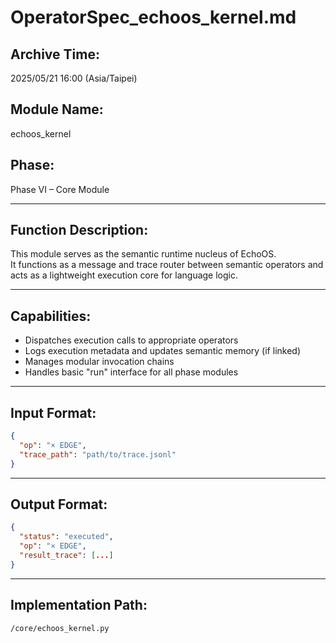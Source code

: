 
# OperatorSpec_echoos_kernel.md

## Archive Time:
2025/05/21 16:00 (Asia/Taipei)

## Module Name:
echoos_kernel

## Phase:
Phase VI – Core Module

---

## Function Description:

This module serves as the semantic runtime nucleus of EchoOS.  
It functions as a message and trace router between semantic operators and acts as a lightweight execution core for language logic.

---

## Capabilities:

- Dispatches execution calls to appropriate operators
- Logs execution metadata and updates semantic memory (if linked)
- Manages modular invocation chains
- Handles basic "run" interface for all phase modules

---

## Input Format:
```json
{
  "op": "× EDGE",
  "trace_path": "path/to/trace.jsonl"
}
```

---

## Output Format:
```json
{
  "status": "executed",
  "op": "× EDGE",
  "result_trace": [...]
}
```

---

## Implementation Path:
`/core/echoos_kernel.py`
